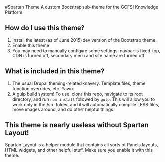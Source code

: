 #Spartan Theme
A custom Bootstrap sub-theme for the GCFSI Knowledge Platform.

## How do I use this theme?
1. Install the latest (as of June 2015) dev version of the Bootstrap theme.
2. Enable this theme
3. You may need to manually configure some settings: navbar is fixed-top, CDN is turned off, secondary menu and site name are turned off

## What is included in this theme?
1. The usual Drupal theming-related knavery.  Template files, theme function overrides, etc.  Yawn.
2. A gulp build system!  To use, clone this repo, navigate to its root directory, and run `npm install` followed by `gulp`.  This will allow you to work only in the /src folder, and it will automatically complile LESS files, move images around, and do other helpful things. 

## This theme is nearly useless without Spartan Layout!
Spartan Layout is a helper module that contains all sorts of Panels layouts, HTML widgets, and other helpful stuff.  Make sure you enable it with this theme.
